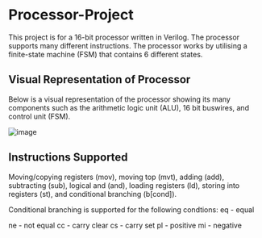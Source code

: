 # Processor-Project
This project is for a 16-bit processor written in Verilog. The processor supports many different instructions. The processor works by utilising a finite-state machine (FSM) that contains 6 different states. 

## Visual Representation of Processor
Below is a visual representation of the processor showing its many components such as the arithmetic logic unit (ALU), 16 bit buswires, and control unit (FSM). 

![image](https://user-images.githubusercontent.com/104869723/187580323-68d0ad20-fb25-4951-a00f-4beeaa544f4d.png)



## Instructions Supported
Moving/copying registers (mov), moving top (mvt), adding (add), subtracting (sub), logical and (and), loading registers (ld), storing into registers (st), and conditional branching (b[cond]). 

Conditional branching is supported for the following condtions: 
eq - equal


ne - not equal
cc - carry clear
cs - carry set
pl - positive
mi - negative


